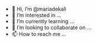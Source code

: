 - 👋 Hi, I’m @mariadekali
- 👀 I’m interested in ...
- 🌱 I’m currently learning ...
- 💞️ I’m looking to collaborate on ...
- 📫 How to reach me ...

<!---
mariadekali/mariadekali is a ✨ special ✨ repository because its `README.md` (this file) appears on your GitHub profile.
You can click the Preview link to take a look at your changes.
--->

